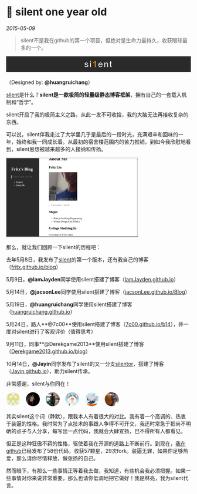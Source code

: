 # 🎉 silent one year old

*2015-05-09*

> silent不是我在github的第一个项目，但绝对是生命力最持久，收获眼球最多的一个。

![si1ent](../../../projects/silent/pic/si1ent.png)

（Designed by: **@huangruichang**）

[silent](.././../../projects/silent/)是什么？**silent是一款极简的轻量级静态博客框架**，拥有自己的一套载入机制和“哲学”。

silent开启了我的极简主义之路，从此一发不可收拾，我的大脑无法再接收复杂的东西。

可以说，silent伴我走过了大学里几乎是最后的一段时光，充满艰辛和回味的一年，始终和我一同成长着。从最初的宿舍楼范围内的苦力推销，到如今我欣慰地看到，silent思想被越来越多的人接纳和传扬。

<img src="../../../projects/silent/pic/Screenshot_from_2014-05-08_01-50-42.png" width="360">

那么，就让我们回顾一下silent的历程吧：

去年5月8日，我发布了[silent][1]的第一个版本，还有我自己的博客（[fritx.github.io/blog][3]）

5月9日，**@IamJayden**同学使用silent搭建了博客（[IamJayden.github.io][4]）

5月14日，**@jacsonLee**同学使用silent搭建了博客（[jacsonLee.github.io/Blog][5]）

5月19日，**@huangruichang**同学使用silent搭建了博客（[huangruichang.github.io][6]）

5月24日，路人**@7c00**使用silent搭建了博客（[7c00.github.io/b14][9]），并一度对silent进行了客观评价（值得思考）

9月11日，同事**@Derekgame2013**使用silent搭建了博客（[Derekgame2013.github.io/blog][7]）

10月14日，**@Jayin**同学发布了silent的又一分支[silentor][2]，搭建了博客（[Jayin.github.io][8]），助力silent传承。

非常感谢，silent与你同在！

<style>
.-avatar{
  width:38px;
  -webkit-border-radius:48px;
  -moz-border-radius:48px;
  -ms-border-radius:48px;
  -o-border-radius:48px;
  border-radius:48px;
  }
</style>
<img class="-avatar" src="jayden.png">
&nbsp;&nbsp;
<img class="-avatar" src="jacson.jpg">
&nbsp;&nbsp;
<img class="-avatar" src="chang.jpg">
&nbsp;&nbsp;
<img class="-avatar" src="todd.gif">
&nbsp;&nbsp;
<img class="-avatar" src="derek.jpg">
&nbsp;&nbsp;
<img class="-avatar" src="jayin.jpg">

其实silent这个词（静默），跟我本人有着很大的对比。我有着一个高调的、热衷于装逼的性格。我时常为了点技术的事跟人争得不可开交，我还时常急于把尚不明确的点子与人分享，每写出一点代码，我就会大肆宣扬，巴不得所有人都看见。

但正是这种狂傲不羁的性格，驱使着我在开源的道路上不断前行。到现在，[我在github][10]已经发布了58份代码，收获57颗星，29次fork。装逼无罪，如果你足够热爱，那么请你尽情释放，做张扬的自己。

然而眼下，有那么一些事情正等着我去做，我知道，有些机会我必须把握。如果一些事情对你来说非常重要，那么也请你低调地把它做好！我是林亮，我为silent代言。

[1]: https://github.com/fritx/silent
[2]: https://github.com/Meizhuo/silentor
[3]: https://fritx.github.io/blog/
[4]: https://IamJayden.github.io
[5]: https://jacsonLee.github.io/Blog/
[6]: https://huangruichang.github.io
[7]: https://Derekgame2013.github.io/blog/
[8]: https://Jayin.github.io
[9]: https://7c00.github.io/b14/
[10]: https://github.com/fritx
